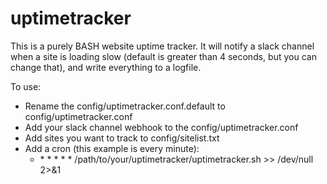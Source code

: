 # uptimetracker

This is a purely BASH website uptime tracker. It will notify a slack channel when a site is loading slow (default is greater than 4 seconds, but you can change that), and write everything to a logfile. 

To use:
* Rename the config/uptimetracker.conf.default to config/uptimetracker.conf
* Add your slack channel webhook to the config/uptimetracker.conf
* Add sites you want to track to config/sitelist.txt
* Add a cron (this example is every minute):
  * \* * * * * /path/to/your/uptimetracker/uptimetracker.sh >> /dev/null 2>&1
